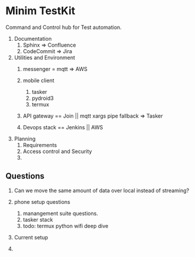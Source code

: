 # Minim TestKit  

Command and Control hub for Test automation.  


1. Documentation
    1. Sphinx => Confluence  
    2. CodeCommit => Jira  
2. Utilities and Environment  
    1. messenger = mqtt => AWS  
    2. mobile client 
        1. tasker
        2. pydroid3
        3. termux
            
    3. API gateway == Join || mqtt xargs pipe fallback => Tasker  
    4. Devops stack == Jenkins || AWS  
3. Planning  
    1. Requirements
    2. Access control and Security
    3. 





## Questions

1. Can we move the same amount of data over local instead of streaming?  

1. phone setup questions   
    1. manangement suite questions.   
    1. tasker stack  
    1. todo: termux python wifi deep dive   
    
2. Current setup
3. 